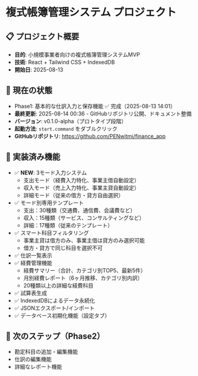 # 複式帳簿管理システム プロジェクト

## 📋 プロジェクト概要
- **目的**: 小規模事業者向けの複式帳簿管理システムMVP
- **技術**: React + Tailwind CSS + IndexedDB
- **開始日**: 2025-08-13

## 🚀 現在の状態
- Phase1: 基本的な仕訳入力と保存機能 ✅ 完成（2025-08-13 14:01）
- **最終更新**: 2025-08-14 00:36 - GitHubリポジトリ公開、ドキュメント整備
- **バージョン**: v0.1.0-alpha（プロトタイプ段階）
- **起動方法**: `start.command` をダブルクリック
- **GitHubリポジトリ**: https://github.com/PENwitmi/finance_app

## 📁 実装済み機能
- ✅ **NEW**: 3モード入力システム
  - 支出モード（経費入力特化、事業主借自動設定）
  - 収入モード（売上入力特化、事業主貸自動設定）
  - 詳細モード（従来の借方・貸方自由選択）
- ✅ モード別専用テンプレート
  - 支出：30種類（交通費、通信費、会議費など）
  - 収入：15種類（サービス、コンサルティングなど）
  - 詳細：17種類（従来のテンプレート）
- ✅ スマート科目フィルタリング
  - 事業主貸は借方のみ、事業主借は貸方のみ選択可能
  - 借方・貸方で同じ科目を選択不可
- ✅ 仕訳一覧表示
- ✅ 経費管理機能
  - 経費サマリー（合計、カテゴリ別TOP5、最新5件）
  - 月別経費レポート（6ヶ月推移、カテゴリ別内訳）
  - 20種類以上の詳細な経費科目
- ✅ 試算表生成
- ✅ IndexedDBによるデータ永続化
- ✅ JSONエクスポート/インポート
- ✅ データベース初期化機能（設定タブ）

## 🔄 次のステップ（Phase2）
- 勘定科目の追加・編集機能
- 仕訳の編集機能
- 詳細なレポート機能